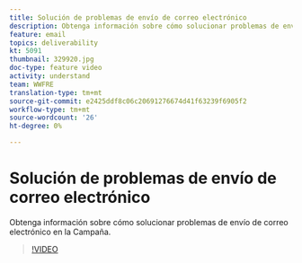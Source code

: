 ```yaml
---
title: Solución de problemas de envío de correo electrónico
description: Obtenga información sobre cómo solucionar problemas de envío de correo electrónico en la Campaña.
feature: email
topics: deliverability
kt: 5091
thumbnail: 329920.jpg
doc-type: feature video
activity: understand
team: WWFRE
translation-type: tm+mt
source-git-commit: e2425ddf8c06c20691276674d41f63239f6905f2
workflow-type: tm+mt
source-wordcount: '26'
ht-degree: 0%

---
```



# Solución de problemas de envío de correo electrónico

Obtenga información sobre cómo solucionar problemas de envío de correo electrónico en la Campaña.

>[!VIDEO](https://video.tv.adobe.com/v/329920?quality=12)
